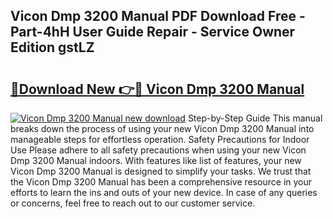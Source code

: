 ## Vicon Dmp 3200 Manual PDF Download Free - Part-4hH User Guide Repair - Service Owner Edition gstLZ

# <h2><a href="http://bc71623.oget.top/?id=Vicon+Dmp+3200+Manual">🔗Download New 👉🔴 Vicon Dmp 3200 Manual</a></h2>

[![Vicon Dmp 3200 Manual new download](https://i.imgur.com/5g1atiW.png)](http://bc71623.oget.top/?id=Vicon+Dmp+3200+Manual)
Step-by-Step Guide This manual breaks down the process of using your new Vicon Dmp 3200 Manual into manageable steps for effortless operation. Safety Precautions for Indoor Use Please adhere to all safety precautions when using your new Vicon Dmp 3200 Manual indoors. With features like list of features, your new Vicon Dmp 3200 Manual is designed to simplify your tasks. We trust that the Vicon Dmp 3200 Manual has been a comprehensive resource in your efforts to learn the ins and outs of your new device. In case of any queries or concerns, feel free to reach out to our customer service.
